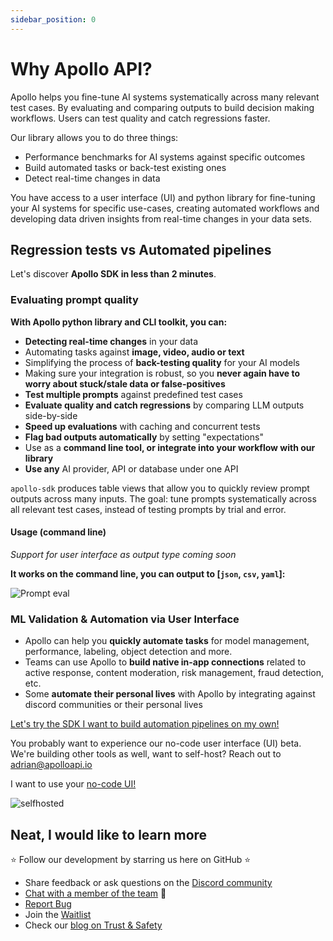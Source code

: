 ```yaml
---
sidebar_position: 0
---
```


# Why Apollo API?

Apollo helps you fine-tune AI systems systematically across many relevant test cases. By evaluating and comparing outputs to build decision making workflows. Users can test quality and catch regressions faster.

Our library allows you to do three things:

- Performance benchmarks for AI systems against specific outcomes
- Build automated tasks or back-test existing ones
- Detect real-time changes in data

You have access to a user interface (UI) and python library for fine-tuning your AI systems for specific use-cases, creating automated workflows and developing data driven insights from real-time changes in your data sets.

## Regression tests vs Automated pipelines

Let's discover **Apollo SDK in less than 2 minutes**.

### Evaluating prompt quality

**With Apollo python library and CLI toolkit, you can:**

- **Detecting real-time changes** in your data
- Automating tasks against **image, video, audio or text**
- Simplifying the process of **back-testing quality** for your AI models
- Making sure your integration is robust, so you **never again have to worry about stuck/stale data or false-positives**
- **Test multiple prompts** against predefined test cases
- **Evaluate quality and catch regressions** by comparing LLM outputs side-by-side
- **Speed up evaluations** with caching and concurrent tests
- **Flag bad outputs automatically** by setting "expectations"
- Use as a **command line tool, or integrate into your workflow with our library**
- **Use any** AI provider, API or database under one API

`apollo-sdk` produces table views that allow you to quickly review prompt outputs across many inputs. The goal: tune prompts systematically across all relevant test cases, instead of testing prompts by trial and error.

#### Usage (command line)

_Support for user interface as output type coming soon_

**It works on the command line, you can output to [`json`, `csv`, `yaml`]:**

![Prompt eval](https://github.com/apolloapi/apolloapi/assets/72639210/c65b4565-5d17-4b32-971c-d4a51d9d137e)

### ML Validation & Automation via User Interface

- Apollo can help you **quickly automate tasks** for model management, performance, labeling, object detection and more.
- Teams can use Apollo to **build native in-app connections** related to active response, content moderation, risk management, fraud detection, etc.
- Some **automate their personal lives** with Apollo by integrating against discord communities or their personal lives

[Let's try the SDK I want to build automation pipelines on my own!](https://docs.apolloapi.io/docs/client/quickstart)

You probably want to experience our no-code user interface (UI) beta. We're building other tools as well, want to self-host? Reach out to adrian@apolloapi.io

I want to use your [no-code UI!](https://use.apolloapi.io/admin/)

![selfhosted](https://uploads-ssl.webflow.com/640ca38ad086fde245b76c9d/648a9225388022dcf4f44ec8_Screenshot%202023-06-15%20at%2012.22.51%20AM.png)

## Neat, I would like to learn more

⭐ Follow our development by starring us here on GitHub ⭐

- Share feedback or ask questions on the [Discord community](https://discord.gg/ZUH7f7AzUY)
- [Chat with a member of the team](https://apolloapi.io) 👋
- [Report Bug](https://github.com/apolloapi/apolloapi/issues)
- Join the [Waitlist](https://www.apolloapi.io/)
- Check our [blog on Trust & Safety](https://www.thebriefnewsletter.com)
